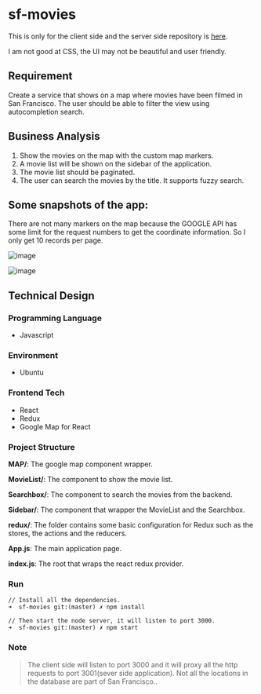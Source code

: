 # sf-movies
This is only for the client side and the server side repository is [here](https://github.com/zestxjest/sf-movies-server).

I am not good at CSS, the UI may not be beautiful and user friendly.

## Requirement
Create a service that shows on a map where movies have been filmed in San Francisco. The
user should be able to filter the view using autocompletion search.

## Business Analysis
1. Show the movies on the map with the custom map markers.
2. A movie list will be shown on the sidebar of the application.
2. The movie list should be paginated.
3. The user can search the movies by the title. It supports fuzzy search.

## Some snapshots of the app:
There are not many markers on the map because the GOOGLE API has some limit for the request numbers to get the coordinate information. So I only get 10 records per page.

![image](https://github.com/zestxjest/sf-movies/blob/master/SearchByTitle.jpg?raw=true)

![image](https://github.com/zestxjest/sf-movies/blob/master/Pagination.jpg?raw=true)

## Technical Design
### Programming Language
* Javascript

### Environment
* Ubuntu

### Frontend Tech 
* React
* Redux
* Google Map for React

### Project Structure
**MAP/**: The google map component wrapper.

**MovieList/**: The component to show the movie list.

**Searchbox/**: The component to search the movies from the backend.

**Sidebar/**: The component that wrapper the MovieList and the Searchbox.

**redux/**: The folder contains some basic configuration for Redux such as the stores, the actions and the reducers.

**App.js**: The main application page.

**index.js**: The root that wraps the react redux provider.

### Run
```
// Install all the dependencies.
➜  sf-movies git:(master) ✗ npm install

// Then start the node server, it will listen to port 3000.
➜  sf-movies git:(master) ✗ npm start
```

### Note
> The client side will listen to port 3000 and it will proxy all the http requests to port 3001(sever side application).
> Not all the locations in the database are part of San Francisco..

